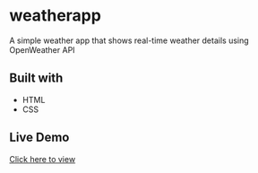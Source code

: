 # weatherapp
A simple weather app that shows real-time weather details using OpenWeather API

## Built with
- HTML
- CSS

## Live Demo
[Click here to view](https://github.com/user-attachments/assets/43b1ac61-31a3-4d24-ae23-65f6178f7406)

